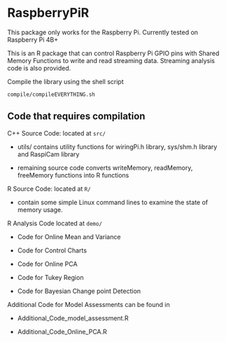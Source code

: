 # RaspberryPiR

This package only works for the Raspberry Pi. Currently tested on Raspberry Pi 4B+

This is an R package that can control Raspberry Pi GPIO pins with Shared
Memory Functions to write and read streaming data. Streaming analysis
code is also provided.

Compile the library using the shell script

``` bash
compile/compileEVERYTHING.sh
```

## Code that requires compilation

C++ Source Code: located at `src/`

-   utils/ contains utility functions for wiringPi.h library, sys/shm.h
    library and RaspiCam library

-   remaining source code converts writeMemory, readMemory, freeMemory
    functions into R functions

R Source Code: located at `R/`

-   contain some simple Linux command lines to examine the state of
    memory usage.

R Analysis Code located at `demo/`

-   Code for Online Mean and Variance

-   Code for Control Charts

-   Code for Online PCA

-   Code for Tukey Region

-   Code for Bayesian Change point Detection

Additional Code for Model Assessments can be found in

-   Additional_Code_model_assessment.R

-   Additional_Code_Online_PCA.R
